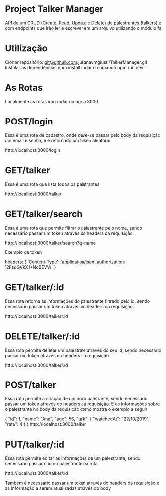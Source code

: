 # Project Talker Manager

API de um CRUD (Create, Read, Update e Delete) de palestrantes (talkers) e
com endpoints que irão ler e escrever em um arquivo utilizando o módulo fs

# Utilização
Clonar repositório: git@github.com:julianavmgiusti/TalkerManager.git
Instalar as dependências npm install
rodar o comando npm run dev

# As Rotas
Localmente as rotas irão rodar na porta 3000

# POST/login
Essa é uma rota de cadastro, onde deve-se passar pelo body da requisição um email e senha, e é retornado um token aleatório

http://localhost:3000/login

# GET/talker
Essa é uma rota que lista todos os paletrantes

http://localhost:3000/talker

# GET/talker/search
Essa é uma rota que permite filtrar o palestrante pelo nome, sendo necessário passar um token através do headers da requisição

http://localhost:3000/talker/search?q=name

Exemplo de token

headers: {
    'Content-Type': 'application/json'
    authorization: '2FsdGVkX1+NcBEVW'
  }

# GET/talker/:id
Essa rota retorna as informações do palestrante filtrado pelo id, sendo necessário passar um token através do headers da requisição

http://localhost:3000/talker/:id

# DELETE/talker/:id
Essa rota permite deletar um palestrate através do seu id, sendo necessário passar um token através do headers da requisição

http://localhost:3000/talker/:id

# POST/talker
Essa rota permite a criação de um novo paletrante, sendo necessário passar um token através do headers da requisição. E as informações sobre o palestrante no body da requisição como mostra o exemplo a seguir

{
  "id": 1,
  "name": "Ana",
  "age": 56,
  "talk": {
    "watchedAt": "22/10/2019",
    "rate": 4
  }
}
http://localhost:3000/talker

# PUT/talker/:id
Essa rota permite editar as informações de um palestrante, sendo necessário passar o id do palestrante na rota

http://localhost:3000/talker/:id

Também é necessário passar um token através do headers da requisição e as informação a serem atualizadas através do body